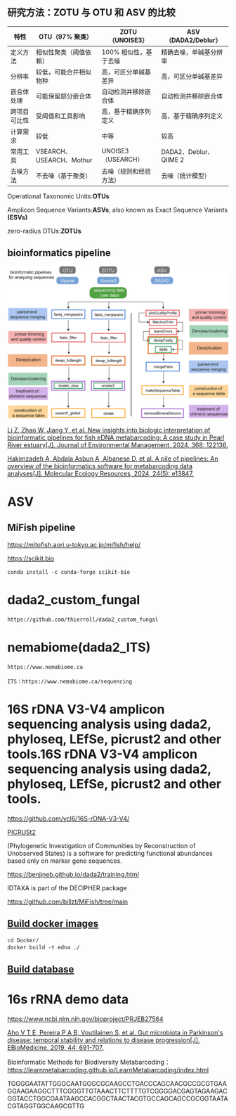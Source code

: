 ## 研究方法：ZOTU 与 OTU 和 ASV 的比较

|特性| 	OTU（97% 聚类）        | 	ZOTU（UNOISE3）    | 	ASV（DADA2/Deblur）     |
|-----|---------------------|-------------------|------------------------|
|定义方法| 	相似性聚类（阈值依赖）        | 	100% 相似性，基于去噪    |	精确去噪，单碱基分辨率|
|分辨率| 	较低，可能合并相似物种        | 	高，可区分单碱基差异       |	高，可区分单碱基差异|
|嵌合体处理| 	可能保留部分嵌合体	| 自动检测并移除嵌合体        |	自动检测并移除嵌合体|
|跨项目可比性| 		受阈值和工具影响          | 	高，基于精确序列定义       |	高，基于精确序列定义|
|计算需求|较低                   | 	中等               |	较高|
|常用工具| 		                 VSEARCH、USEARCH、Mothur| 	UNOISE3（USEARCH） |	DADA2、Deblur、QIIME 2|
|去噪方法| 		                  不去噪（基于聚类）	| 去噪（规则和经验方法）       |	去噪（统计模型）|

Operational Taxonomic Units:**OTUs**

Amplicon Sequence Variants:**ASVs**, also known as Exact Sequence Variants **(ESVs)**

zero-radius OTUs:**ZOTUs**

## bioinformatics pipeline

![bmc](./bioinfomatics/bioinformatics.jpg)

[Li Z, Zhao W, Jiang Y, et al. New insights into biologic interpretation of bioinformatic pipelines for fish eDNA metabarcoding: A case study in Pearl River estuary[J]. Journal of Environmental Management, 2024, 368: 122136.](https://www.sciencedirect.com/science/article/pii/S0301479724021224)

[Hakimzadeh A, Abdala Asbun A, Albanese D, et al. A pile of pipelines: An overview of the bioinformatics software for metabarcoding data analyses[J]. Molecular Ecology Resources, 2024, 24(5): e13847.](https://onlinelibrary.wiley.com/doi/abs/10.1111/1755-0998.13847)

# ASV

## MiFish pipeline

https://mitofish.aori.u-tokyo.ac.jp/mifish/help/

https://scikit.bio

    conda install -c conda-forge scikit-bio


# dada2_custom_fungal

    https://github.com/thierroll/dada2_custom_fungal

# nemabiome(dada2_ITS)

    https://www.nemabiome.ca

    ITS：https://www.nemabiome.ca/sequencing

# 16S rDNA V3-V4 amplicon sequencing analysis using dada2, phyloseq, LEfSe, picrust2 and other tools.16S rDNA V3-V4 amplicon sequencing analysis using dada2, phyloseq, LEfSe, picrust2 and other tools.

https://github.com/ycl6/16S-rDNA-V3-V4/

[PICRUSt2](https://huttenhower.sph.harvard.edu/picrust/) 

(Phylogenetic Investigation of Communities by Reconstruction of Unobserved States) is a software for predicting functional abundances based only on marker gene sequences.


https://benjjneb.github.io/dada2/training.html


IDTAXA is part of the DECIPHER package


https://github.com/billzt/MiFish/tree/main

## [Build docker images](./Docker)

    cd Docker/
    docker build -t edna ./

## [Build database](./ref/)

# 16s rRNA demo data

https://www.ncbi.nlm.nih.gov/bioproject/PRJEB27564

[Aho V T E, Pereira P A B, Voutilainen S, et al. Gut microbiota in Parkinson's disease: temporal stability and relations to disease progression[J]. EBioMedicine, 2019, 44: 691-707.](https://www.thelancet.com/journals/ebiom/article/PIIS2352-3964(19)30372-X/fulltext)


Bioinformatic Methods for Biodiversity Metabarcoding：https://learnmetabarcoding.github.io/LearnMetabarcoding/index.html


TGGGGAATATTGGGCAATGGGCGCAAGCCTGACCCAGCAACGCCGCGTGAAGGAAGAAGGCTTTCGGGTTGTAAACTTCTTTTGTCGGGGACGAGTAGAAGACGGTACCTGGCGAATAAGCCACGGCTAACTACGTGCCAGCAGCCGCGGTAATACGTAGGTGGCAAGCGTTG